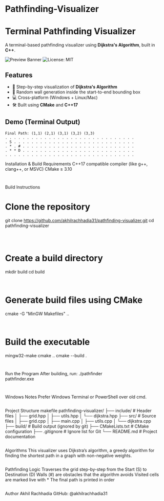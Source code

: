 # Pathfinding-Visualizer

# Terminal Pathfinding Visualizer

A terminal-based pathfinding visualizer using **Dijkstra's Algorithm**, built in **C++**.

![Preview Banner](https://img.shields.io/badge/C%2B%2B-Terminal--Visualizer-blue?style=flat-square)
![License: MIT](https://img.shields.io/badge/License-MIT-yellow.svg)



## Features

- 🔄 Step-by-step visualization of **Dijkstra's Algorithm**
- 🧱 Random wall generation inside the start-to-end bounding box
- 💻 Cross-platform (Windows + Linux/Mac)
- 🛠 Built using **CMake** and **C++17**



## Demo (Terminal Output)
```plaintext
Final Path: (1,1) (2,1) (3,1) (3,2) (3,3)
. . . . . . . . . . . . . . . . . . . . . . . . . . . . . .
. S . . . . . . . . . . . . . . . . . . . . . . . . . . . .
. * . # . . . . . . . . . . . . . . . . . . . . . . . . . .
. * * D . . . . . . . . . . . . . . . . . . . . . . . . . .
. . . . . . . . . . . . . . . . . . . . . . . . . . . . . .
```

Installation & Build
Requirements
C++17 compatible compiler (like g++, clang++, or MSVC)
CMake ≥ 3.10
```


```
Build Instructions
# Clone the repository
git clone https://github.com/akhilrachhadia31/pathfinding-visualizer.git
cd pathfinding-visualizer
```



```
# Create a build directory
mkdir build
cd build
```


```
# Generate build files using CMake
cmake -G "MinGW Makefiles" ..
```


```
# Build the executable
mingw32-make
cmake ..
cmake --build .
```


```
Run the Program
After building, run:
./pathfinder         
pathfinder.exe 
```


```
Windows Notes
Prefer Windows Terminal or PowerShell over old cmd.
```

```
Project Structure
makefile
pathfinding-visualizer/
├── include/              # Header files
│   ├── grid.hpp
│   ├── utils.hpp
│   └── dijkstra.hpp
├── src/                  # Source files
│   ├── grid.cpp
│   ├── main.cpp
│   ├── utils.cpp
│   └── dijkstra.cpp
├── build/                # Build output (ignored by git)
├── CMakeLists.txt        # CMake configuration
├── .gitignore            # Ignore list for Git
└── README.md             # Project documentation
```

```
Algorithms
This visualizer uses Dijkstra’s algorithm, a greedy algorithm for finding the shortest path in a graph with non-negative weights.
```

```
Pathfinding Logic
Traverses the grid step-by-step from the Start (S) to Destination (D)
Walls (#) are obstacles that the algorithm avoids
Visited cells are marked live with *
The final path is printed in order
```

```
Author
Akhil Rachhadia
GitHub: @akhilrachhadia31
```

